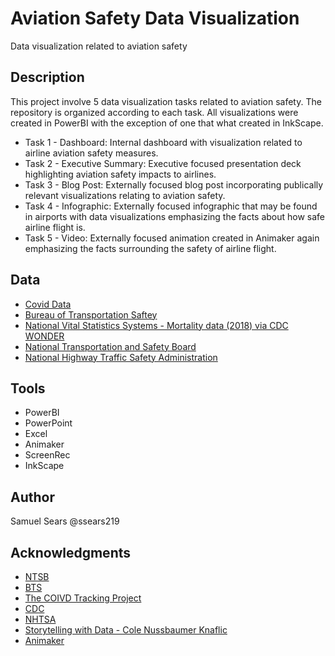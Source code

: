 # Aviation Safety Data Visualization

Data visualization related to aviation safety

## Description

This project involve 5 data visualization tasks related to aviation safety. The repository is organized according to each task. All visualizations were created in PowerBI with the exception of one that what created in InkScape.  

* Task 1 - Dashboard: Internal dashboard with visualization related to airline aviation safety measures.  
* Task 2 - Executive Summary: Executive focused presentation deck highlighting aviation safety impacts to airlines.  
* Task 3 - Blog Post: Externally focused blog post incorporating publically relevant visualizations relating to aviation safety.  
* Task 4 - Infographic: Externally focused infographic that may be found in airports with data visualizations emphasizing the facts about how safe airline flight is.  
* Task 5 - Video: Externally focused animation created in Animaker again emphasizing the facts surrounding the safety of airline flight.  

## Data

* [Covid Data](https://covidtracking.com/data/download)
* [Bureau of Transportation Saftey](https://www.transtats.bts.gov/Timeseries.asp)
* [National Vital Statistics Systems - Mortality data (2018) via CDC WONDER](https://wonder.cdc.gov/)
* [National Transportation and Safety Board](https://www.ntsb.gov/investigations/data/Pages/Data_Stats.aspx)
* [National Highway Traffic Safety Administration](https://www-fars.nhtsa.dot.gov/Main/index.aspx)

## Tools

* PowerBI
* PowerPoint
* Excel
* Animaker
* ScreenRec
* InkScape

## Author

Samuel Sears @ssears219

## Acknowledgments

* [NTSB](https://www.ntsb.gov/Pages/default.aspx)
* [BTS](https://www.bts.gov/)
* [The COIVD Tracking Project](https://covidtracking.com/)
* [CDC](https://www.cdc.gov/)
* [NHTSA](https://www.nhtsa.gov/)
* [Storytelling with Data - Cole Nussbaumer Knaflic](https://www.storytellingwithdata.com/)
* [Animaker](https://www.animaker.com/?gspk=dDRvYXE3NXhoNHl4djZ1eQ&gsxid=endmhZp2gHxQ)
